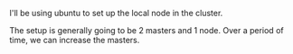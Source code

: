 I'll be using ubuntu to set up the local node in the cluster.

The setup is generally going to be 2 masters and 1 node. Over a period of time, we can increase the masters.